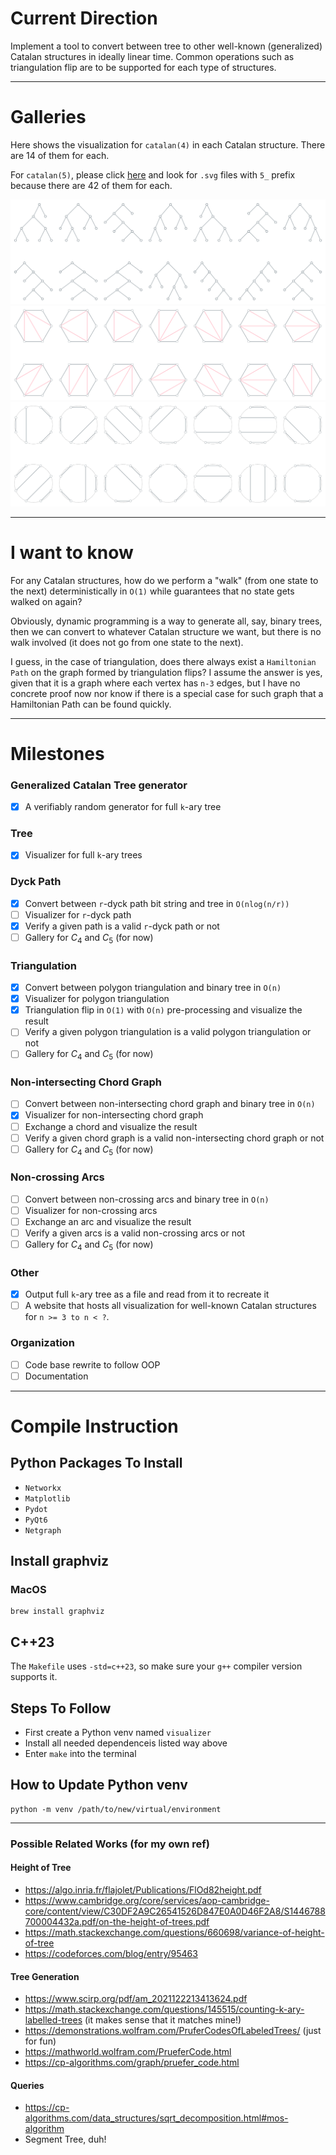 # Current Direction
Implement a tool to convert between tree to other well-known (generalized) Catalan structures in ideally linear time. Common operations such as triangulation flip are to be supported for each type of structures.

---
# Galleries
Here shows the visualization for `catalan(4)` in each Catalan structure. There are 14 of them for each. 

For `catalan(5)`, please click [here](galleries) and look for `.svg` files with `5_` prefix because there are 42 of them for each.

![](galleries/tree.svg)
![](galleries/poly.svg)
![](galleries/chords.svg)

---
# I want to know
For any Catalan structures, how do we perform a "walk" (from one state to the next) deterministically in `O(1)` while guarantees that no state gets walked on again?

Obviously, dynamic programming is a way to generate all, say, binary trees, then we can convert to whatever Catalan structure we want, but there is no walk involved (it does not go from one state to the next).

I guess, in the case of triangulation, does there always exist a `Hamiltonian Path` on the graph formed by triangulation flips? I assume the answer is yes, given that it is a graph where each vertex has `n-3` edges, but I have no concrete proof now nor know if there is a special case for such graph that a Hamiltonian Path can be found quickly.

---
# Milestones
### Generalized Catalan Tree generator
- [x] A verifiably random generator for full `k`-ary tree

### Tree
- [x] Visualizer for full `k`-ary trees

### Dyck Path
- [x] Convert between `r`-dyck path bit string and tree in `O(nlog(n/r))`
- [ ] Visualizer for `r`-dyck path
- [x] Verify a given path is a valid `r`-dyck path or not
- [ ] Gallery for $C_4$ and $C_5$ (for now)

### Triangulation
- [x] Convert between polygon triangulation and binary tree in `O(n)`
- [x] Visualizer for polygon triangulation
- [x] Triangulation flip in `O(1)` with `O(n)` pre-processing and visualize the result
- [ ] Verify a given polygon triangulation is a valid polygon triangulation or not
- [ ] Gallery for $C_4$ and $C_5$ (for now)

### Non-intersecting Chord Graph
- [ ] Convert between non-intersecting chord graph and binary tree in `O(n)`
- [x] Visualizer for non-intersecting chord graph
- [ ] Exchange a chord and visualize the result
- [ ] Verify a given chord graph is a valid non-intersecting chord graph or not
- [ ] Gallery for $C_4$ and $C_5$ (for now)

### Non-crossing Arcs
- [ ] Convert between non-crossing arcs and binary tree in `O(n)`
- [ ] Visualizer for non-crossing arcs 
- [ ] Exchange an arc and visualize the result
- [ ] Verify a given arcs is a valid non-crossing arcs or not
- [ ] Gallery for $C_4$ and $C_5$ (for now)

### Other
- [x] Output full `k`-ary tree as a file and read from it to recreate it
- [ ] A website that hosts all visualization for well-known Catalan structures for `n >= 3 to n < ?`.

### Organization
- [ ] Code base rewrite to follow OOP
- [ ] Documentation

---
# Compile Instruction
## Python Packages To Install
- `Networkx`
- `Matplotlib`
- `Pydot`
- `PyQt6`
- `Netgraph`

## Install graphviz
### MacOS
```
brew install graphviz
```

## C++23
The `Makefile` uses `-std=c++23`, so make sure your `g++` compiler version supports it.

## Steps To Follow
- First create a Python venv named `visualizer` 
- Install all needed dependenceis listed way above
- Enter `make` into the terminal

## How to Update Python venv
```
python -m venv /path/to/new/virtual/environment
```

----
### Possible Related Works (for my own ref)
#### Height of Tree
- https://algo.inria.fr/flajolet/Publications/FlOd82height.pdf
- https://www.cambridge.org/core/services/aop-cambridge-core/content/view/C30DF2A9C26541526D847E0A0D46F2A8/S1446788700004432a.pdf/on-the-height-of-trees.pdf
- https://math.stackexchange.com/questions/660698/variance-of-height-of-tree
- https://codeforces.com/blog/entry/95463
#### Tree Generation
- https://www.scirp.org/pdf/am_2021122213413624.pdf
- https://math.stackexchange.com/questions/145515/counting-k-ary-labelled-trees (it makes sense that it matches mine!)
- https://demonstrations.wolfram.com/PruferCodesOfLabeledTrees/ (just for fun)
- https://mathworld.wolfram.com/PrueferCode.html
- https://cp-algorithms.com/graph/pruefer_code.html
#### Queries
- https://cp-algorithms.com/data_structures/sqrt_decomposition.html#mos-algorithm
- Segment Tree, duh!
